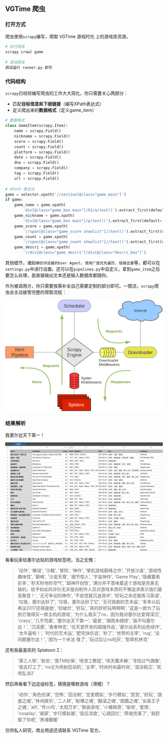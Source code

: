 ## VGTime 爬虫

### 打开方式

爬虫使用`scrapy`编写，爬取 VGTime 游戏时光 上的游戏库资源。

```bash
# 执行爬虫
scrapy crawl game

# 调试爬虫
调试运行 runner.py 即可
```

### 代码结构

`scrapy`已经将编写爬虫的工作大大简化，你只需要关心两部分：
- 匹配**目标信息和下层链接**（编写XPath表达式）
- 定义爬出来的**数据格式**（定义game_item）

```python
# 数据格式
class GameItem(scrapy.Item):
    name = scrapy.Field()
    nickname = scrapy.Field()
    score = scrapy.Field()
    count = scrapy.Field()
    platform = scrapy.Field()
    date = scrapy.Field()
    dna = scrapy.Field()
    company = scrapy.Field()
    tag = scrapy.Field()
    url = scrapy.Field()
    
# XPath 表达式
game = selector.xpath('//section[@class="game_main"]')
if game:
    game_name = game.xpath(
        'div[@class="game_box main"]/h2/a/text()').extract_first(default='')
    game_nickname = game.xpath(
        'div[@class="game_box main"]/p/text()').extract_first(default='')
    game_score = game.xpath(
        '//span[@class="game_score showlist"]//text()').extract_first(default='-1')
    game_count = game.xpath(
        '//span[@class="game_count showlist"]//text()').extract_first(default="-1")
    game_descri = game.xpath(
        '//div[@class="game_descri"]/div[@class="descri_box"]')
```

其他细节，诸如`模仿浏览器的User Agent`、`使用广度优先遍历`、`链接去重`等，都可以在`settings.py`中进行设置。还可以在`pipelines.py`中自定义，拿到`game_item`之后要怎么处理，是直接输出文本还是输入数据库都随你。

作为被调用方，你只需要按需补全自己需要定制的部分即可。一图流，`scrapy`爬虫会主动接管完整的爬取流程：

![scrapy调用流程](image/scrapy_architecture.png)

### 结果解析

我塞尔达天下第一！

![塞尔达天下第一](image/VGTimeGamePopularity.png)

看看玩家给塞尔达贴的游戏标签吧，当之无愧：

> '动作', '解谜', '沙箱', '冒险', '神作', '掌机游戏巅峰之作', '开放沙盒', '游戏性趣味性', '巅峰', '沙盒天尊', '细节惊人', '宇宙神作', 'Game Play', '隐藏要素巨多', '秒天秒地秒空气', '超神开创性', '满分并不意味着这个游戏是完美无缺的，给予如此的评价无非是向制作人员对游戏本质的不懈追求表示我们最高敬意！', '无可争议的神作', '不自觉就沉迷其中', '好玩之余还能练习英语', '垃圾，塞尔达秒了', '垃圾，塞尔达秒了它', '无可挑剔的艺术品', '多年以后再议2017还得是她', '捡破烂', '好玩', '真的好好玩啊啊啊', '这是一款为了玩到它值得买一款主机的游戏', '为什么我买了ns，因为我对塞尔达爱得深沉', 'crazy', '几乎完美', '塞尔达天下第一', '最爱', '烟雨未绸缪', '我不叫塞尔达！', '沉浸感', '勇者林克', '任天堂开发的超强作品', '塞尔达系列出色续作', '太牛逼啦！', '时代的艺术品', '肥宅快乐说', '秒了', '世界的主宰', 'rug', '没问题塞尔达！', '因为一个米法  值了', '玩过后让ns吃灰', '割草机林克’

还有我最喜欢的 Splatoon 2：

> '第三人称', '射击', '我TM社保', '喷漆工教程', '伟天魔术棒', '寻找过气偶像', '我去打工了', 'ns沦为喷射启动机', '主宰', '时尚时尚最时尚', '湿涂鸦忑', '死喷乱涂2'

然后再看看下边这组标签，猜猜是哪款游戏（滑稽）？

> '动作', '角色扮演', '恐怖', '回合制', '恋爱模拟', '步行模拟', '受苦', '好玩', '跳崖之魂', '休闲娱乐', '二人转', '射爆之魂', '翻滚之魂', '跑酷之魂', '女装王子之魂', 'alll', '传火吗', '太阳万岁', '换装游戏', '小猪佩奇', '愉悦', '爱情', 'cosplay', '阖家', '步行模拟器', '饭后消食', '心跳回忆', '莽就完事了', '我舒服了你呢', '黑魂暖暖'

仅供私人研究，商业用途还请联系 VGTime 官方。

